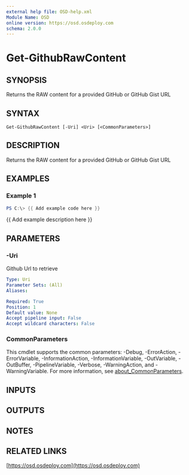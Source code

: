 ```yaml
---
external help file: OSD-help.xml
Module Name: OSD
online version: https://osd.osdeploy.com
schema: 2.0.0
---
```


# Get-GithubRawContent

## SYNOPSIS
Returns the RAW content for a provided GitHub or GitHub Gist URL

## SYNTAX

```
Get-GithubRawContent [-Uri] <Uri> [<CommonParameters>]
```

## DESCRIPTION
Returns the RAW content for a provided GitHub or GitHub Gist URL

## EXAMPLES

### Example 1
```powershell
PS C:\> {{ Add example code here }}
```

{{ Add example description here }}

## PARAMETERS

### -Uri
Github Url to retrieve

```yaml
Type: Uri
Parameter Sets: (All)
Aliases:

Required: True
Position: 1
Default value: None
Accept pipeline input: False
Accept wildcard characters: False
```

### CommonParameters
This cmdlet supports the common parameters: -Debug, -ErrorAction, -ErrorVariable, -InformationAction, -InformationVariable, -OutVariable, -OutBuffer, -PipelineVariable, -Verbose, -WarningAction, and -WarningVariable. For more information, see [about_CommonParameters](http://go.microsoft.com/fwlink/?LinkID=113216).

## INPUTS

## OUTPUTS

## NOTES

## RELATED LINKS

[https://osd.osdeploy.com](https://osd.osdeploy.com)

